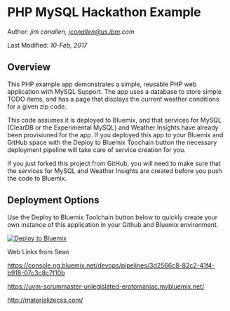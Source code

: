 # PHP MySQL Hackathon Example

Author: _jim conallen, jconallen@us.ibm.com_

Last Modified: _10-Feb, 2017_

## Overview

This PHP example app demonstrates a simple, reusable PHP web application with MySQL Support.  The app
uses a database to store simple TODO items, and has a page that displays the current weather
conditions for a given zip code.  

This code assumes it is deployed to Bluemix, and that services for
MySQL (ClearDB or the Experimental MySQL) and Weather Insights have already been provisioned for 
the app.  If you deployed this app to your Bluemix and GitHub space with the Deploy to Bluemix Toochain 
button the necessary deployment pipeline will take care of service creation for you.  

If you just forked this project from GitHub, you will need to make sure that the services for
MySQL and Weather Insights are created before you push the code to Bluemix.  

## Deployment Options

Use the Deploy to Bluemix Toolchain button below to quickly create your own instance of this 
application in your Github and Bluemix environment.

[![Deploy to Bluemix](https://developer.ibm.com/devops-services/wp-content/uploads/sites/42/2016/05/create_toolchain_button.png)](https://console.ng.bluemix.net/devops/setup/deploy/?repository=https%3A%2F%2Fgithub.com%2Fjconallen%2FPHP-MySQL-Hackathon-Example)

Web Links from Sean

https://console.ng.bluemix.net/devops/pipelines/3d2566c8-82c2-41f4-b918-07c3c8c7f10b

https://uvm-scrummaster-unlegislated-erotomaniac.mybluemix.net/

http://materializecss.com/
